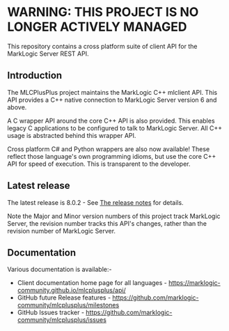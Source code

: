 # WARNING: THIS PROJECT IS NO LONGER ACTIVELY MANAGED

This repository contains a cross platform suite of client API for the MarkLogic Server REST API.

## Introduction

The MLCPlusPlus project maintains the MarkLogic C++ mlclient API. This API provides a C++ native connection
to MarkLogic Server version 6 and above.

A C wrapper API around the core C++ API is also provided. This enables legacy C applications to be configured to
talk to MarkLogic Server. All C++ usage is abstracted behind this wrapper API.

Cross platform C# and Python wrappers are also now available! These reflect those language's own programming idioms,
but use the core C++ API for speed of execution. This is transparent to the developer.

## Latest release

The latest release is 8.0.2 - See [The release notes](https://github.com/marklogic-community/mlcplusplus/blob/develop/documentation/release-notes/release-notes-8.0.2.md) for details.

Note the Major and Minor version numbers of this project track MarkLogic Server, the revision number tracks this API's changes, rather than the revision number of MarkLogic Server.

## Documentation

Various documentation is available:-
 - Client documentation home page for all languages - https://marklogic-community.github.io/mlcplusplus/api/
 - GitHub future Release features - https://github.com/marklogic-community/mlcplusplus/milestones
 - GitHub Issues tracker - https://github.com/marklogic-community/mlcplusplus/issues
